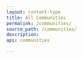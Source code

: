 ```yaml
---
layout: content-type
title: All Communities
permalink: /communities/
source_path: /communities/
description:
api: communities

---
```

